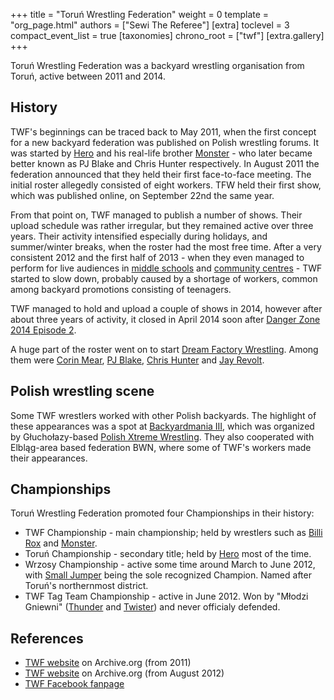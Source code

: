 +++
title = "Toruń Wrestling Federation"
weight = 0
template = "org_page.html"
authors = ["Sewi The Referee"]
[extra]
toclevel = 3
compact_event_list = true
[taxonomies]
chrono_root = ["twf"]
[extra.gallery]
+++

Toruń Wrestling Federation was a backyard wrestling organisation from Toruń, active between 2011 and 2014.

## History

TWF's beginnings can be traced back to May 2011, when the first concept for a new backyard federation was published on Polish wrestling forums.
It was started by [Hero](@/w/pj-blake.md) and his real-life brother [Monster](@/w/chris-hunter.md) - who later became better known as PJ Blake and Chris Hunter respectively.
In August 2011 the federation announced that they held their first face-to-face meeting. The initial roster allegedly consisted of eight workers. TFW held their first show, which was published online, on September 22nd the same year.

From that point on, TWF managed to publish a number of shows. Their upload schedule was rather irregular, but they remained active over three years.
Their activity intensified especially during holidays, and summer/winter breaks, when the roster had the most free time.
After a very consistent 2012 and the first half of 2013 - when they even managed to perform for live audiences in [middle schools](@/e/twf/2013-03-21-twf-dzien-wiosny.md) and [community centres](@/e/twf/2012-06-10-twf-showcase.md) -
TWF started to slow down, probably caused by a shortage of workers, common among backyard promotions consisting of teenagers.

TWF managed to hold and upload a couple of shows in 2014, however after about three years of activity, it closed in April 2014 soon after [Danger Zone 2014 Episode 2](@/e/twf/2014-04-13-twf-danger-zone-2014-2.md).

A huge part of the roster went on to start [Dream Factory Wrestling](@/o/dfw.md).
Among them were [Corin Mear](@/w/corin-mear.md), [PJ Blake](@/w/pj-blake.md), [Chris Hunter](@/w/chris-hunter.md) and [Jay Revolt](@/w/jay-revolt.md).

## Polish wrestling scene

Some TWF wrestlers worked with other Polish backyards.
The highlight of these appearances was a spot at [Backyardmania III](@/e/pxw/2012-07-24-pxw-backyardmania-3.md), which was organized by Głuchołazy-based [Polish Xtreme Wrestling](@/o/pxw.md).
They also cooperated with Elbląg-area based federation BWN, where some of TWF's workers made their appearances.

## Championships

Toruń Wrestling Federation promoted four Championships in their history:

- TWF Championship - main championship; held by wrestlers such as [Billi Rox](@/w/corin-mear.md) and [Monster](@/w/chris-hunter.md).
- Toruń Championship - secondary title; held by [Hero](@/w/pj-blake.md) most of the time.
- Wrzosy Championship - active some time around March to June 2012, with [Small Jumper](@/w/small-jumper.md) being the sole recognized Champion. Named after Toruń's northernmost district.
- TWF Tag Team Championship - active in June 2012. Won by "Młodzi Gniewni" ([Thunder](@/w/thunder.md) and [Twister](@/w/twister.md)) and never officialy defended.

## References

* [TWF website](https://web.archive.org/web/20111002095507/http://www.twf.npx.pl/news.php) on Archive.org (from 2011)
* [TWF website](https://web.archive.org/web/20120814065916/http://www.twf.npx.pl/news.php) on Archive.org (from August 2012)
* [TWF Facebook fanpage](https://www.facebook.com/TorunWrestlingFederation/?locale=pl_PL)
